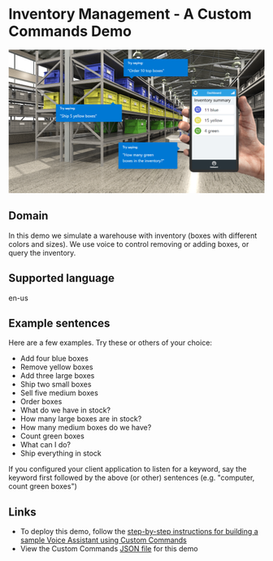 # Inventory Management - A Custom Commands Demo

![scene image](../images/inventory-scene.png)

## Domain

In this demo we simulate a warehouse with inventory (boxes with different colors and sizes). We use voice to control removing or adding boxes, or query the inventory.

## Supported language

en-us

## Example sentences

Here are a few examples. Try these or others of your choice:
* Add four blue boxes
* Remove yellow boxes
* Add three large boxes
* Ship two small boxes
* Sell five medium boxes
* Order boxes
* What do we have in stock?
* How many large boxes are in stock?
* How many medium boxes do we have?
* Count green boxes
* What can I do?
* Ship everything in stock

If you configured your client application to listen for a keyword, say the keyword first followed by the above (or other) sentences (e.g. "computer, count green boxes")

## Links

* To deploy this demo, follow the [step-by-step instructions for building a sample Voice Assistant using Custom Commands](../../../docs/CreateSampleVoiceAssistant.md)
* View the Custom Commands [JSON file](skill/InventoryDemo.json) for this demo